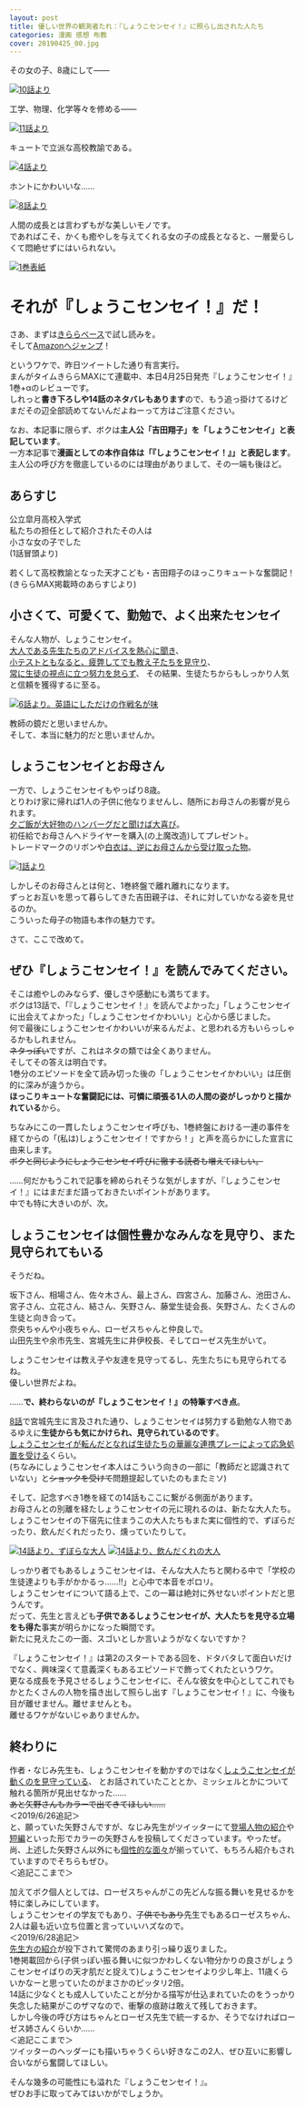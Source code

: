```yaml
---
layout: post
title: 優しい世界の観測者たれ：『しょうこセンセイ！』に照らし出された人たち
categories: 漫画 感想 布教
cover: 20190425_00.jpg
---
```


その女の子、8歳にして――

[![10話より](/images/20190425_01.jpg "10話より")](https://twitter.com/mangatimekirara/status/1075045320717950981)  

工学、物理、化学等々を修める――

[![11話より](/images/20190425_02.jpg "11話より")](https://twitter.com/mangatimekirara/status/1086280556273258497)  

キュートで立派な高校教諭である。

[![4話より](/images/20190425_03.jpg "4話より")](https://twitter.com/mangatimekirara/status/1052940161770639360)  

ホントにかわいいな……

[![8話より](/images/20190425_04.jpg "8話より")](https://twitter.com/mangatimekirara/status/1052940161770639360)  

人間の成長とは言わずもがな美しいモノです。  
であればこそ、かくも癒やしを与えてくれる女の子の成長となると、一層愛らしくて悶絶せずにはいられない。  

[![1巻表紙](/images/20190425_00.jpg "1巻表紙")](https://twitter.com/mangatimekirara/status/1107660573653626880)  

# それが『しょうこセンセイ！』だ！

さあ、まずは[きららベース](http://seiga.nicovideo.jp/comic/40348)で試し読みを。  
そして[Amazonへジャンプ](https://www.amazon.co.jp/dp/483227089)！

というワケで、昨日ツイートした通り有言実行。  
まんがタイムきららMAXにて連載中、本日4月25日発売『しょうこセンセイ！』1巻+αのレビューです。  
しれっと**書き下ろしや14話のネタバレもあります**ので、もう追っ掛けてるけどまだその辺全部読めてないんだよねーって方はご注意ください。

なお、本記事に限らず、ボクは**主人公「吉田翔子」を「しょうこセンセイ」と表記しています**。  
一方本記事で**漫画としての本作自体は「『しょうこセンセイ！』」と表記します**。  
主人公の呼び方を徹底しているのには理由がありまして、その一端も後ほど。

## あらすじ

公立皐月高校入学式  
私たちの担任として紹介されたその人は  
小さな女の子でした  
(1話冒頭より)

若くして高校教諭となった天才こども・吉田翔子のほっこりキュートな奮闘記！  
(きららMAX掲載時のあらすじより)

## 小さくて、可愛くて、勤勉で、よく出来たセンセイ

そんな人物が、しょうこセンセイ。  
[大人である先生たちのアドバイスを熱心に聞き](http://seiga.nicovideo.jp/watch/mg390209)、  
[小テストともなると、疲弊してでも教え子たちを見守り](http://seiga.nicovideo.jp/watch/mg388562)、  
[常に生徒の視点に立つ](http://seiga.nicovideo.jp/watch/mg390494)[努力を怠らず](http://seiga.nicovideo.jp/watch/mg390506)、  その結果、生徒たちからもしっかり人気と信頼を獲得するに至る。

[![6話より。英語にしただけの作戦名が味](/images/20190425_07.jpg "6話より")](http://seiga.nicovideo.jp/watch/mg390494)

教師の鏡だと思いませんか。  
そして、本当に魅力的だと思いませんか。

## しょうこセンセイとお母さん

一方で、しょうこセンセイもやっぱり8歳。  
とりわけ家に帰れば1人の子供に他なりませんし、随所にお母さんの影響が見られます。  
[夕ご飯が大好物のハンバーグだと聞けば大喜び](https://twitter.com/najimi03/status/1120689120580227074)。  
初任給でお母さんへドライヤーを購入(の上魔改造)してプレゼント。  
トレードマークのリボンや[白衣は、逆にお母さんから受け取った物](http://seiga.nicovideo.jp/watch/mg390508)。

[![1話より](/images/20190425_08.jpg "1話より")](http://seiga.nicovideo.jp/watch/mg387112)

しかしそのお母さんとは何と、1巻終盤で離れ離れになります。  
ずっとお互いを思って暮らしてきた吉田親子は、それに対していかなる姿を見せるのか。  
こういった母子の物語も本作の魅力です。

さて、ここで改めて。

## ぜひ『しょうこセンセイ！』を読んでみてください。  

そこは癒やしのみならず、優しさや感動にも満ちてます。  
ボクは13話で、「『しょうこセンセイ！』を読んでよかった」「しょうこセンセイに出会えてよかった」「しょうこセンセイかわいい」と心から感じました。  
何で最後にしょうこセンセイかわいいが来るんだよ、と思われる方もいらっしゃるかもしれません。  
~~ネタっぽい~~ですが、これはネタの類では全くありません。  
そしてその答えは明白です。  
1巻分のエピソードを全て読み切った後の「しょうこセンセイかわいい」は圧倒的に深みが違うから。  
**ほっこりキュートな奮闘記には、可憐に頑張る1人の人間の姿がしっかりと描かれている**から。

ちなみにこの一貫したしょうこセンセイ呼びも、1巻終盤における一連の事件を経てからの「(私は)しょうこセンセイ！ですから！」と声を高らかにした宣言に由来します。  
~~ボクと同じようにしょうこセンセイ呼びに徹する読者も増えてほしい。~~

……何だかもうこれで記事を締められそうな気がしますが、『しょうこセンセイ！』にはまだまだ語っておきたいポイントがあります。  
中でも特に大きいのが、次。

## しょうこセンセイは個性豊かなみんなを見守り、また見守られてもいる

そうだね。  

坂下さん、相場さん、佐々木さん、最上さん、四宮さん、加藤さん、池田さん、宮子さん、立花さん、結さん、矢野さん、藤堂生徒会長、矢野さん、たくさんの生徒と向き合って。  
奈央ちゃんや小夜ちゃん、ローゼスちゃんと仲良しで。  
山田先生や余市先生、宮城先生に井伊校長、そしてローゼス先生がいて。

しょうこセンセイは教え子や友達を見守ってるし、先生たちにも見守られてるね。  
優しい世界だよね。

……**で、終わらないのが『しょうこセンセイ！』の特筆すべき点**。

[8話](http://seiga.nicovideo.jp/watch/mg390508)で宮城先生に言及された通り、しょうこセンセイは努力する勤勉な人物であるゆえに**生徒からも気にかけられ、見守られているのです**。  
[しょうこセンセイが転んだとなれば生徒たちの華麗な連携プレーによって応急処置を受ける](http://seiga.nicovideo.jp/watch/mg387603)くらい。  
(ちなみにしょうこセンセイ本人はこういう向きの一部に「教師だと認識されていない」と~~ショックを受けて~~問題提起していたのもまたミソ)

そして、記念すべき1巻を経ての14話もここに繋がる側面があります。  
お母さんとの別離を経たしょうこセンセイの元に現れるのは、新たな大人たち。  
しょうこセンセイの下宿先に住まうこの大人たちもまた実に個性的で、ずぼらだったり、飲んだくれだったり、燻っていたりして。  

[![14話より、ずぼらな大人](/images/20190425_05.jpg "14話より、ずぼらな大人")](https://twitter.com/mangatimekirara/status/1118892698776158208)
[![14話より、飲んだくれの大人](/images/20190425_06.jpg "14話より、飲んだくれの大人")](https://twitter.com/mangatimekirara/status/1118892698776158208)

しっかり者でもあるしょうこセンセイは、そんな大人たちと関わる中で「学校の生徒達よりも手がかかるっ……!!」と心中で本音をポロリ。  
しょうこセンセイについて語る上で、この一幕は絶対に外せないポイントだと思うんです。  
だって、先生と言えども**子供であるしょうこセンセイが、大人たちを見守る立場をも得た**事実が明らかになった瞬間です。  
新たに見えたこの一面、スゴいとしか言いようがなくないですか？

『しょうこセンセイ！』は第2のスタートである回を、ドタバタして面白いだけでなく、興味深くて意義深くもあるエピソードで飾ってくれたというワケ。  
更なる成長を予見させるしょうこセンセイに、そんな彼女を中心としてこれでもかとたくさんの人物を描き出して照らし出す『しょうこセンセイ！』に、今後も目が離せません。離せませんとも。  
離せるワケがないじゃありませんか。

## 終わりに

作者・なじみ先生も、しょうこセンセイを動かすのではなく[しょうこセンセイが動くのを](https://twitter.com/najimi03/status/1116298566958374912)[見守っている](https://twitter.com/najimi03/status/1116298960824438784)、
とお話されていたこととか、ミッシェルとかについて触れる箇所が見出せなかった……  
~~あと矢野さんもカラーで出てきてほしい……~~  
＜2019/6/26追記＞  
と、願っていた矢野さんですが、なじみ先生がツイッターにて[登場人物の紹介](https://twitter.com/najimi03/status/1141315215981547521)や[短編](https://twitter.com/najimi03/status/1126478569276706816)といった形でカラーの矢野さんを投稿してくださっています。やったぜ。  
尚、上述した矢野さん以外にも[個性的な](https://twitter.com/najimi03/status/1136621024827412481)[面々](https://twitter.com/najimi03/status/1138800284010930177)が揃っていて、もちろん紹介もされていますのでそちらもぜひ。  
＜追記ここまで＞

加えてボク個人としては、ローゼスちゃんがこの先どんな振る舞いを見せるかを特に楽しみにしています。  
しょうこセンセイの学友でもあり、~~子供でもあり~~先生でもあるローゼスちゃん、2人は最も近い立ち位置と言っていいハズなので。  
＜2019/6/28追記＞  
[先生方の紹介](https://twitter.com/najimi03/status/1144571390755950592)が投下されて驚愕のあまり引っ繰り返りました。  
1巻掲載回から(子供っぽい振る舞いに似つかわしくない物分かりの良さがしょうこセンセイばりの天才肌だと捉えて)しょうこセンセイより少し年上、11歳くらいかなーと思っていたのがまさかのピッタリ2倍。  
14話に少なくとも成人していたことが分かる描写が仕込まれていたのをうっかり失念した結果がこのザマなので、衝撃の痕跡は敢えて残しておきます。  
しかし今後の呼び方はちゃんとローゼス先生で統一するか、そうでなければローゼス姉さんくらいか……  
＜追記ここまで＞  
ツイッターのヘッダーにも描いちゃうくらい好きなこの2人、ぜひ互いに影響し合いながら奮闘してほしい。

そんな幾多の可能性にも溢れた『しょうこセンセイ！』。  
ぜひお手に取ってみてはいかがでしょうか。
